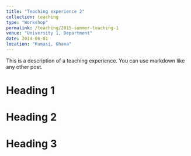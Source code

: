 ```yaml
---
title: "Teaching experience 2"
collection: teaching
type: "Workshop"
permalink: /teaching/2015-summer-teaching-1
venue: "University 1, Department"
date: 2014-06-01
location: "Kumasi, Ghana"
---
```


This is a description of a teaching experience. You can use markdown like any other post.

Heading 1
======

Heading 2
======

Heading 3
======
